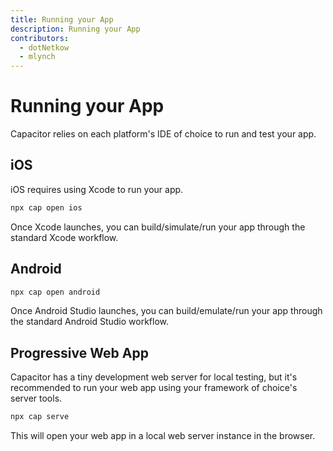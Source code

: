 ```yaml
---
title: Running your App
description: Running your App
contributors:
  - dotNetkow
  - mlynch
---
```


# Running your App

Capacitor relies on each platform's IDE of choice to run and test your app.

## iOS

iOS requires using Xcode to run your app.

```bash
npx cap open ios
```

Once Xcode launches, you can build/simulate/run your app through the standard Xcode workflow.

## Android

```bash
npx cap open android
```

Once Android Studio launches, you can build/emulate/run your app through the standard Android Studio workflow.

## Progressive Web App

Capacitor has a tiny development web server for local testing, but it's recommended to run your web app
using your framework of choice's server tools.

```bash
npx cap serve
```

This will open your web app in a local web server instance in the browser.
